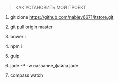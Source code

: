 >КАК УСТАНОВИТЬ МОЙ ПРОЕКТ

1. git clone https://github.com/nabiev6671/itstore.git

2. git pull origin master

3. bower i

4. npm i

5. gulp

6. jade -P -w название_файла.jade

7. compass watch
